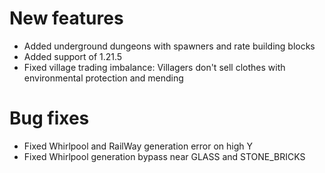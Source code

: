 # New features
* Added underground dungeons with spawners and rate building blocks
* Added support of 1.21.5
* Fixed village trading imbalance: Villagers don't sell clothes with environmental protection and mending
# Bug fixes
* Fixed Whirlpool and RailWay generation error on high Y
* Fixed Whirlpool generation bypass near GLASS and STONE_BRICKS